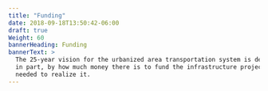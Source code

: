 ```yaml
---
title: "Funding"
date: 2018-09-18T13:50:42-06:00
draft: true
Weight: 60
bannerHeading: Funding
bannerText: >
  The 25-year vision for the urbanized area transportation system is defined,
  in part, by how much money there is to fund the infrastructure projects
  needed to realize it.
---
```

